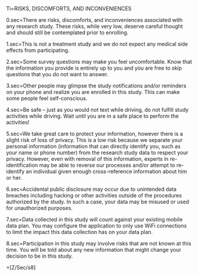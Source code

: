 Ti=RISKS, DISCOMFORTS, AND INCONVENIENCES

0.sec=There are risks, discomforts, and inconveniences associated with any research study. These risks, while very low, deserve careful thought and should still be contemplated prior to enrolling.

1.sec=This is not a treatment study and we do not expect any medical side effects from participating.

2.sec=Some survey questions may make you feel uncomfortable.  Know that the information you provide is entirely up to you and you are free to skip questions that you do not want to answer.

3.sec=Other people may glimpse the study notifications and/or reminders on your phone and realize you are enrolled in this study.  This can make some people feel self-conscious.

4.sec=Be safe – just as you would not text while driving, do not fulfill study activities while driving. Wait until you are in a safe place to perform the activities!

5.sec=We take great care to protect your information, however there is a slight risk of loss of privacy.  This is a low risk because we separate your personal information (information that can directly identify you, such as your name or phone number) from the research study data to respect your privacy.  However, even with removal of this information, experts in re-identification may be able to reverse our processes and/or attempt to re-identify an individual given enough cross-reference information about him or her. 

6.sec=Accidental public disclosure may occur due to unintended data breaches including hacking or other activities outside of the procedures authorized by the study.  In such a case, your data may be misused or used for unauthorized purposes.

7.sec=Data collected in this study will count against your existing mobile data plan. You may configure the application to only use WiFi connections to limit the impact this data collection has on your data plan.

8.sec=Participation in this study may involve risks that are not known at this time. You will be told about any new information that might change your decision to be in this study.

=[Z/Sec/s8]